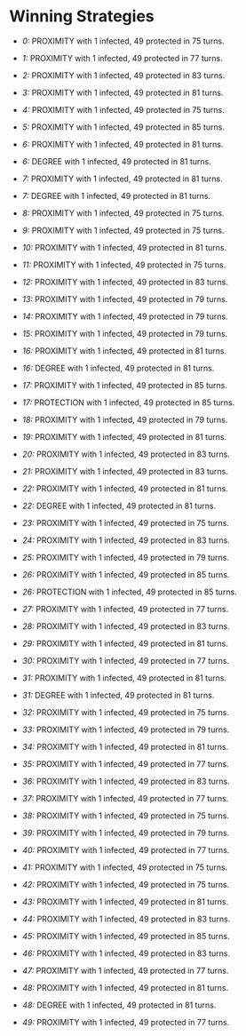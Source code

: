 # Winning Strategies

* _0:_ PROXIMITY with 1 infected, 49 protected in 75 turns.


* _1:_ PROXIMITY with 1 infected, 49 protected in 77 turns.


* _2:_ PROXIMITY with 1 infected, 49 protected in 83 turns.


* _3:_ PROXIMITY with 1 infected, 49 protected in 81 turns.


* _4:_ PROXIMITY with 1 infected, 49 protected in 75 turns.


* _5:_ PROXIMITY with 1 infected, 49 protected in 85 turns.


* _6:_ PROXIMITY with 1 infected, 49 protected in 81 turns.


* _6:_ DEGREE with 1 infected, 49 protected in 81 turns.


* _7:_ PROXIMITY with 1 infected, 49 protected in 81 turns.


* _7:_ DEGREE with 1 infected, 49 protected in 81 turns.


* _8:_ PROXIMITY with 1 infected, 49 protected in 75 turns.


* _9:_ PROXIMITY with 1 infected, 49 protected in 75 turns.


* _10:_ PROXIMITY with 1 infected, 49 protected in 81 turns.


* _11:_ PROXIMITY with 1 infected, 49 protected in 75 turns.


* _12:_ PROXIMITY with 1 infected, 49 protected in 83 turns.


* _13:_ PROXIMITY with 1 infected, 49 protected in 79 turns.


* _14:_ PROXIMITY with 1 infected, 49 protected in 79 turns.


* _15:_ PROXIMITY with 1 infected, 49 protected in 79 turns.


* _16:_ PROXIMITY with 1 infected, 49 protected in 81 turns.


* _16:_ DEGREE with 1 infected, 49 protected in 81 turns.


* _17:_ PROXIMITY with 1 infected, 49 protected in 85 turns.


* _17:_ PROTECTION with 1 infected, 49 protected in 85 turns.


* _18:_ PROXIMITY with 1 infected, 49 protected in 79 turns.


* _19:_ PROXIMITY with 1 infected, 49 protected in 81 turns.


* _20:_ PROXIMITY with 1 infected, 49 protected in 83 turns.


* _21:_ PROXIMITY with 1 infected, 49 protected in 83 turns.


* _22:_ PROXIMITY with 1 infected, 49 protected in 81 turns.


* _22:_ DEGREE with 1 infected, 49 protected in 81 turns.


* _23:_ PROXIMITY with 1 infected, 49 protected in 75 turns.


* _24:_ PROXIMITY with 1 infected, 49 protected in 83 turns.


* _25:_ PROXIMITY with 1 infected, 49 protected in 79 turns.


* _26:_ PROXIMITY with 1 infected, 49 protected in 85 turns.


* _26:_ PROTECTION with 1 infected, 49 protected in 85 turns.


* _27:_ PROXIMITY with 1 infected, 49 protected in 77 turns.


* _28:_ PROXIMITY with 1 infected, 49 protected in 83 turns.


* _29:_ PROXIMITY with 1 infected, 49 protected in 81 turns.


* _30:_ PROXIMITY with 1 infected, 49 protected in 77 turns.


* _31:_ PROXIMITY with 1 infected, 49 protected in 81 turns.


* _31:_ DEGREE with 1 infected, 49 protected in 81 turns.


* _32:_ PROXIMITY with 1 infected, 49 protected in 75 turns.


* _33:_ PROXIMITY with 1 infected, 49 protected in 79 turns.


* _34:_ PROXIMITY with 1 infected, 49 protected in 81 turns.


* _35:_ PROXIMITY with 1 infected, 49 protected in 77 turns.


* _36:_ PROXIMITY with 1 infected, 49 protected in 83 turns.


* _37:_ PROXIMITY with 1 infected, 49 protected in 77 turns.


* _38:_ PROXIMITY with 1 infected, 49 protected in 75 turns.


* _39:_ PROXIMITY with 1 infected, 49 protected in 79 turns.


* _40:_ PROXIMITY with 1 infected, 49 protected in 77 turns.


* _41:_ PROXIMITY with 1 infected, 49 protected in 75 turns.


* _42:_ PROXIMITY with 1 infected, 49 protected in 75 turns.


* _43:_ PROXIMITY with 1 infected, 49 protected in 81 turns.


* _44:_ PROXIMITY with 1 infected, 49 protected in 83 turns.


* _45:_ PROXIMITY with 1 infected, 49 protected in 85 turns.


* _46:_ PROXIMITY with 1 infected, 49 protected in 83 turns.


* _47:_ PROXIMITY with 1 infected, 49 protected in 77 turns.


* _48:_ PROXIMITY with 1 infected, 49 protected in 81 turns.


* _48:_ DEGREE with 1 infected, 49 protected in 81 turns.


* _49:_ PROXIMITY with 1 infected, 49 protected in 77 turns.


